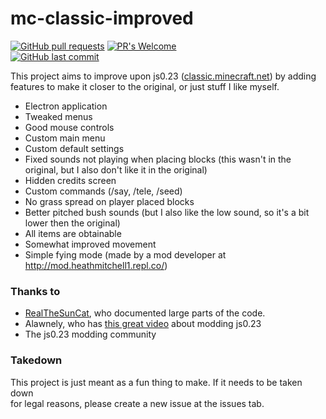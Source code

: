 # mc-classic-improved

[![GitHub pull requests](https://img.shields.io/github/issues-pr/RobinBoers/mc-classic-improved.svg?style=flat)](https://github.com/RobinBoers/mc-classic-improved/pulls)
[![PR's Welcome](https://img.shields.io/badge/PRs-welcome-brightgreen.svg?style=flat)](http://makeapullrequest.com)  
[![GitHub last commit](https://img.shields.io/github/last-commit/RobinBoers/mc-classic-improved.svg?style=flat)](https://github.com/RobinBoers/mc-classic-improved/commit/master)

This project aims to improve upon js0.23 ([classic.minecraft.net](https://classic.minecraft.net)) by adding features to make it closer to the original, or just stuff I like myself.

- Electron application
- Tweaked menus
- Good mouse controls
- Custom main menu
- Custom default settings
- Fixed sounds not playing when placing blocks (this wasn't in the original, but I also don't like it in the original)
- Hidden credits screen
- Custom commands (/say, /tele, /seed)
- No grass spread on player placed blocks
- Better pitched bush sounds (but I also like the low sound, so it's a bit lower then the original)
- All items are obtainable
- Somewhat improved movement
- Simple fying mode (made by a mod developer at <http://mod.heathmitchell1.repl.co/>)

### Thanks to

- [RealTheSunCat](https://github.com/RealTheSunCat/Minecraft-Classic-Reversed), who documented large parts of the code.  
- Alawnely, who has [this great video](https://www.youtube.com/watch?v=SFom-RNcLps&t=586s) about modding js0.23
- The js0.23 modding community

### Takedown

This project is just meant as a fun thing to make. If it needs to be taken down  
for legal reasons, please create a new issue at the issues tab.
